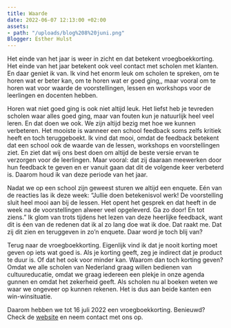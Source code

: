 ```yaml
---
title: Waarde
date: 2022-06-07 12:13:00 +02:00
assets:
- path: "/uploads/blog%208%20juni.png"
Blogger: Esther Hulst
---
```


Het einde van het jaar is weer in zicht en dat betekent vroegboekkorting. Het einde van het jaar betekent ook veel contact met scholen met klanten. En daar geniet ik van. Ik vind het enorm leuk om scholen te spreken, om te horen wat er beter kan, om te horen wat er goed ging,, maar vooral om te horen wat voor waarde de voorstellingen, lessen en workshops voor de leerlingen en docenten hebben. 

Horen wat niet goed ging is ook niet altijd leuk. Het liefst heb je tevreden scholen waar alles goed ging, maar van fouten kun je natuurlijk heel veel leren. En dat doen we ook. We zijn altijd bezig met hoe we kunnen verbeteren. Het mooiste is wanneer een school feedback soms zelfs kritiek heeft en toch teruggeboekt. Ik vind dat mooi, omdat de feedback betekent dat een school ook de waarde van de lessen, workshops en voorstellingen ziet. En ziet dat wij ons best doen om altijd de beste versie ervan te verzorgen voor de leerlingen. Maar vooral: dat zij daaraan meewerken door hun feedback te geven en er vanuit  gaan dat dit de volgende keer verbeterd is. Daarom houd ik van deze periode van het jaar.

Nadat we op een school zijn geweest sturen we altijd een enquete. Eén van de reacties las ik deze week: “Jullie doen betekenisvol werk! De voorstelling sluit heel mooi aan bij de lessen. Het opent het gesprek en dat heeft in de week na de voorstellingen alweer veel opgeleverd. Ga zo door! En tot ziens.” Ik glom van trots tijdens het lezen van deze heerlijke feedback, want dit is éen van de redenen dat ik al zo lang doe wat ik doe. Dat raakt me. Dat zij dit zien en teruggeven in zo’n enquete. Daar word je toch blij van?

Terug naar de vroegboekkorting. Eigenlijk vind ik dat je nooit korting moet geven op iets wat goed is. Als je korting geeft, zeg je indirect dat je product te duur is. Of dat het ook voor minder kan. Waarom dan toch korting geven? Omdat we alle scholen van Nederland graag willen bedienen van cultuureducatie, omdat we graag iedereen een plekje in onze agenda gunnen en omdat het zekerheid geeft. Als scholen nu al boeken weten we waar we ongeveer op kunnen rekenen. Het is dus aan beide kanten een win-winsituatie.

Daarom hebben we tot 16 juli 2022 een vroegboekkorting. Benieuwd? Check de [website](https://www.opde1sterij.nl/opde1sterij/actie/) en neem contact met ons op.